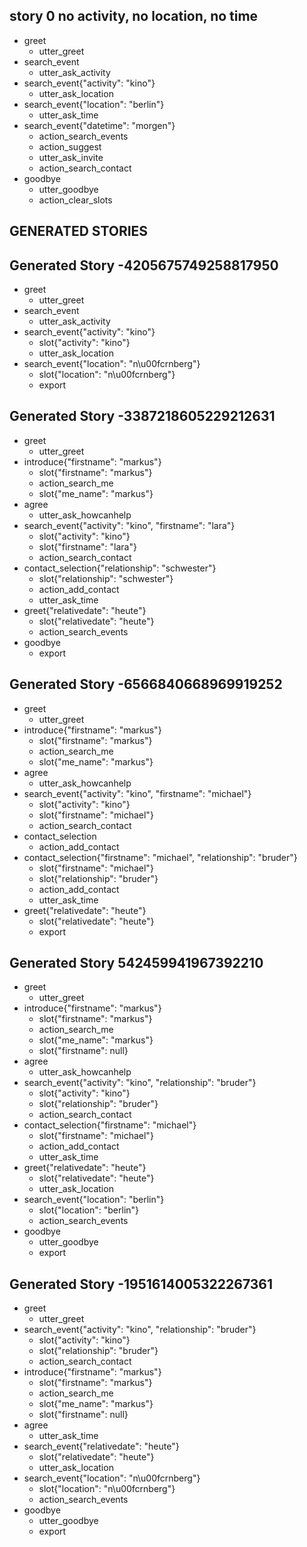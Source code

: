 ## story 0 no activity, no location, no time
* greet
    - utter_greet
* search_event
    - utter_ask_activity
* search_event{"activity": "kino"}
    - utter_ask_location
* search_event{"location": "berlin"}
    - utter_ask_time
* search_event{"datetime": "morgen"}
    - action_search_events
    - action_suggest
    - utter_ask_invite
    - action_search_contact
* goodbye
    - utter_goodbye
    - action_clear_slots
    
    
## GENERATED STORIES ##

## Generated Story -4205675749258817950
* greet
    - utter_greet
* search_event
    - utter_ask_activity
* search_event{"activity": "kino"}
    - slot{"activity": "kino"}
    - utter_ask_location
* search_event{"location": "n\u00fcrnberg"}
    - slot{"location": "n\u00fcrnberg"}
    - export
 
## Generated Story -3387218605229212631
* greet
    - utter_greet
* introduce{"firstname": "markus"}
    - slot{"firstname": "markus"}
    - action_search_me
    - slot{"me_name": "markus"}
* agree
    - utter_ask_howcanhelp
* search_event{"activity": "kino", "firstname": "lara"}
    - slot{"activity": "kino"}
    - slot{"firstname": "lara"}
    - action_search_contact
* contact_selection{"relationship": "schwester"}
    - slot{"relationship": "schwester"}
    - action_add_contact
    - utter_ask_time
* greet{"relativedate": "heute"}
    - slot{"relativedate": "heute"}
    - action_search_events
* goodbye
    - export
    
## Generated Story -6566840668969919252
* greet
    - utter_greet
* introduce{"firstname": "markus"}
    - slot{"firstname": "markus"}
    - action_search_me
    - slot{"me_name": "markus"}
* agree
    - utter_ask_howcanhelp
* search_event{"activity": "kino", "firstname": "michael"}
    - slot{"activity": "kino"}
    - slot{"firstname": "michael"}
    - action_search_contact
* contact_selection
    - action_add_contact
* contact_selection{"firstname": "michael", "relationship": "bruder"}
    - slot{"firstname": "michael"}
    - slot{"relationship": "bruder"}
    - action_add_contact
    - utter_ask_time
* greet{"relativedate": "heute"}
    - slot{"relativedate": "heute"}
    - export
    
## Generated Story 542459941967392210
* greet
    - utter_greet
* introduce{"firstname": "markus"}
    - slot{"firstname": "markus"}
    - action_search_me
    - slot{"me_name": "markus"}
    - slot{"firstname": null}
* agree
    - utter_ask_howcanhelp
* search_event{"activity": "kino", "relationship": "bruder"}
    - slot{"activity": "kino"}
    - slot{"relationship": "bruder"}
    - action_search_contact
* contact_selection{"firstname": "michael"}
    - slot{"firstname": "michael"}
    - action_add_contact
    - utter_ask_time
* greet{"relativedate": "heute"}
    - slot{"relativedate": "heute"}
    - utter_ask_location
* search_event{"location": "berlin"}
    - slot{"location": "berlin"}
    - action_search_events
* goodbye
    - utter_goodbye
    - export
    
## Generated Story -1951614005322267361
* greet
    - utter_greet
* search_event{"activity": "kino", "relationship": "bruder"}
    - slot{"activity": "kino"}
    - slot{"relationship": "bruder"}
    - action_search_contact
* introduce{"firstname": "markus"}
    - slot{"firstname": "markus"}
    - action_search_me
    - slot{"me_name": "markus"}
    - slot{"firstname": null}
* agree
    - utter_ask_time
* search_event{"relativedate": "heute"}
    - slot{"relativedate": "heute"}
    - utter_ask_location
* search_event{"location": "n\u00fcrnberg"}
    - slot{"location": "n\u00fcrnberg"}
    - action_search_events
* goodbye
    - utter_goodbye
    - export